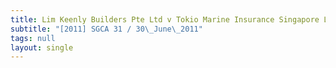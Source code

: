 ```yaml
---
title: Lim Keenly Builders Pte Ltd v Tokio Marine Insurance Singapore Ltd
subtitle: "[2011] SGCA 31 / 30\_June\_2011"
tags: null
layout: single
---
```


